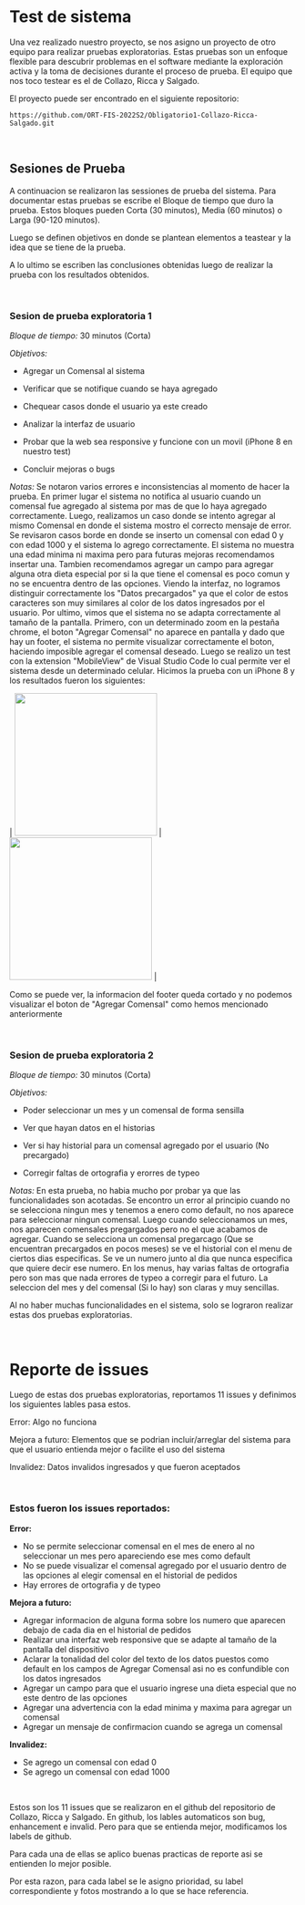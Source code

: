 # Test de sistema
Una vez realizado nuestro proyecto, se nos asigno un proyecto de otro equipo para realizar pruebas exploratorias. Estas pruebas son un enfoque flexible para descubrir problemas en el software mediante la exploración activa y la toma de decisiones durante el proceso de prueba. El equipo que nos toco testear es el de Collazo, Ricca y Salgado. 

El proyecto puede ser encontrado en el siguiente repositorio: 
```
https://github.com/ORT-FIS-2022S2/Obligatorio1-Collazo-Ricca-Salgado.git
```

<br>

## Sesiones de Prueba
A continuacion se realizaron las sessiones de prueba del sistema. Para documentar estas pruebas se escribe el Bloque de tiempo que duro la prueba. Estos bloques pueden Corta (30 minutos), Media (60 minutos) o Larga (90-120 minutos).

Luego se definen objetivos en donde se plantean elementos a teastear y la idea que se tiene de la prueba. 

A lo ultimo se escriben las conclusiones obtenidas luego de realizar la prueba con los resultados obtenidos.

<br>

### Sesion de prueba exploratoria 1
*Bloque de tiempo:* 30 minutos (Corta)

*Objetivos:* 
- Agregar un Comensal al sistema

- Verificar que se notifique cuando se haya agregado

- Chequear casos donde el usuario ya este creado

- Analizar la interfaz de usuario

- Probar que la web sea responsive y funcione con un movil (iPhone 8 en nuestro test)

- Concluir mejoras o bugs

*Notas:* Se notaron varios errores e inconsistencias al momento de hacer la prueba. En primer lugar el sistema no notifica al usuario cuando un comensal fue agregado al sistema por mas de que lo haya agregado correctamente. Luego, realizamos un caso donde se intento agregar al mismo Comensal en donde el sistema mostro el correcto mensaje de error. Se revisaron casos borde en donde se inserto un comensal con edad 0 y con edad 1000 y el sistema lo agrego correctamente. El sistema no muestra una edad minima ni maxima pero para futuras mejoras recomendamos insertar una. Tambien recomendamos agregar un campo para agregar alguna otra dieta especial por si la que tiene el comensal es poco comun y no se encuentra dentro de las opciones. Viendo la interfaz, no logramos distinguir correctamente los "Datos precargados" ya que el color de estos caracteres son muy similares al color de los datos ingresados por el usuario. Por ultimo, vimos que el sistema no se adapta correctamente al tamaño de la pantalla. Primero, con un determinado zoom en la pestaña chrome, el boton "Agregar Comensal" no aparece en pantalla y dado que hay un footer, el sistema no permite visualizar correctamente el boton, haciendo imposible agregar el comensal deseado. Luego se realizo un test con la extension "MobileView" de Visual Studio Code lo cual permite ver el sistema desde un determinado celular. Hicimos la prueba con un iPhone 8 y los resultados fueron los siguientes:

| <img src="https://github.com/ORT-FIS-2022S2/Sapelli-Kadessian/blob/dev/imagenes/TestHistorial_iPhone8.png" width="250"> | <img src="https://github.com/ORT-FIS-2022S2/Sapelli-Kadessian/blob/dev/imagenes/TestComensal_iPhone8.png" width="250"> |

Como se puede ver, la informacion del footer queda cortado y no podemos visualizar el boton de "Agregar Comensal" como hemos mencionado anteriormente

<br>

### Sesion de prueba exploratoria 2
*Bloque de tiempo:* 30 minutos (Corta)

*Objetivos:* 
- Poder seleccionar un mes y un comensal de forma sensilla

- Ver que hayan datos en el historias 

- Ver si hay historial para un comensal agregado por el usuario (No precargado)

- Corregir faltas de ortografia y erorres de typeo

*Notas:* En esta prueba, no habia mucho por probar ya que las funcionalidades son acotadas. Se encontro un error al principio cuando no se selecciona ningun mes y tenemos a enero como default, no nos aparece para seleccionar ningun comensal. Luego cuando seleccionamos un mes, nos aparecen comensales pregargados pero no el que acabamos de agregar. Cuando se selecciona un comensal pregarcago (Que se encuentran precargados en pocos meses) se ve el historial con el menu de ciertos dias especificas. Se ve un numero junto al dia que nunca especifica que quiere decir ese numero. En los menus, hay varias faltas de ortografia pero son mas que nada errores de typeo a corregir para el futuro. La seleccion del mes y del comensal (Si lo hay) son claras y muy sencillas.

Al no haber muchas funcionalidades en el sistema, solo se lograron realizar estas dos pruebas exploratorias. 

<br>

# Reporte de issues
Luego de estas dos pruebas exploratorias, reportamos 11 issues y definimos los siguientes lables pasa estos.

Error: Algo no funciona

Mejora a futuro: Elementos que se podrian incluir/arreglar del sistema para que el usuario entienda mejor o facilite el uso del sistema

Invalidez: Datos invalidos ingresados y que fueron aceptados

<br>

### Estos fueron los issues reportados: 
__Error:__
- No se permite seleccionar comensal en el mes de enero al no seleccionar un mes pero apareciendo ese mes como default
- No se puede visualizar el comensal agregado por el usuario dentro de las opciones al elegir comensal en el historial de pedidos
- Hay errores de ortografia y de typeo

__Mejora a futuro:__
- Agregar informacion de alguna forma sobre los numero que aparecen debajo de cada dia en el   historial de pedidos
- Realizar una interfaz web responsive que se adapte al tamaño de la pantalla del dispositivo
- Aclarar la tonalidad del color del texto de los datos puestos como default en los campos de Agregar  Comensal asi no es confundible con los datos ingresados
- Agregar un campo para que el usuario ingrese una dieta especial que no este dentro de las opciones
- Agregar una advertencia con la edad minima y maxima para agregar un comensal
- Agregar un mensaje de confirmacion cuando se agrega un comensal


__Invalidez:__
- Se agrego un comensal con edad 0
- Se agrego un comensal con edad 1000

<br>

Estos son los 11 issues que se realizaron en el github del repositorio de Collazo, Ricca y Salgado. 
En github, los lables automaticos son bug, enhancement e invalid. Pero para que se entienda mejor, modificamos los labels de github. 

Para cada una de ellas se aplico buenas practicas de reporte asi se entienden lo mejor posible. 

Por esta razon, para cada label se le asigno prioridad, su label correspondiente y fotos mostrando a lo que se hace referencia.

